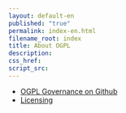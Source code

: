 ```yaml
---
layout: default-en
published: "true"
permalink: index-en.html
filename_root: index
title: About OGPL
description:
css_href:
script_src:
---
```


* [OGPL Governance on Github](gouvernance-en.html)
* [Licensing](licensing-en.html)
